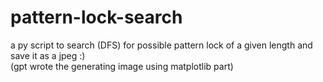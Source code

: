 # pattern-lock-search
a py script to search (DFS) for possible pattern lock of a given length and save it as a jpeg :)  
(gpt wrote the generating image using matplotlib part)
